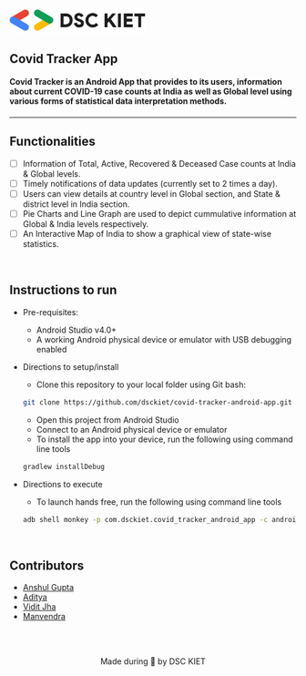<p align="left">
	<img width="240" src="https://raw.githubusercontent.com/dsckiet/resources/master/dsckiet-logo.png" />
	<h2 align="left"> Covid Tracker App </h2>
	<h4 align="left"> Covid Tracker is an Android App that provides to its users, information about current COVID-19 case counts at India as well as Global level using various forms of statistical data interpretation methods. <h4>
</p>

---

## Functionalities
- [ ] Information of Total, Active, Recovered & Deceased Case counts at India & Global levels.
- [ ] Timely notifications of data updates (currently set to 2 times a day).
- [ ] Users can view details at country level in Global section, and State & district level in India section.
- [ ] Pie Charts and Line Graph are used to depict cummulative information at Global & India levels respectively.
- [ ] An Interactive Map of India to show a graphical view of state-wise statistics.
<br>
	
## Instructions to run

* Pre-requisites:
	-  Android Studio v4.0+
	-  A working Android physical device or emulator with USB debugging enabled

* Directions to setup/install
	- Clone this repository to your local folder using Git bash:
	```bash
	git clone https://github.com/dsckiet/covid-tracker-android-app.git
	```
	- Open this project from Android Studio
	- Connect to an Android physical device or emulator
	- To install the app into your device, run the following using command line tools
	```bash
	gradlew installDebug
	```

* Directions to execute
	-  To launch hands free, run the following using command line tools
	```bash
	adb shell monkey -p com.dsckiet.covid_tracker_android_app -c android.intent.category.LAUNCHER 1
	```

<br>

## Contributors

* [Anshul Gupta](https://github.com/Anshul1507)
* [Aditya](https://github.com/ydasc815)
* [Vidit Jha](http://github.com/jhavidit)
* [Manvendra](https://github.com/MANNU-BOT)



<br>
<br>

<p align="center">
	Made during 🌙 by DSC KIET
</p>
